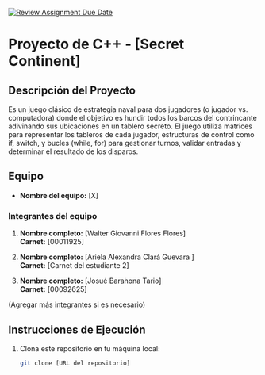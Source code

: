[![Review Assignment Due Date](https://classroom.github.com/assets/deadline-readme-button-22041afd0340ce965d47ae6ef1cefeee28c7c493a6346c4f15d667ab976d596c.svg)](https://classroom.github.com/a/mi1WNrHU)
# Proyecto de C++ - [Secret Continent]

## Descripción del Proyecto

Es un juego clásico de estrategia naval para dos jugadores (o jugador vs. computadora) donde el objetivo es hundir todos los barcos del contrincante adivinando sus ubicaciones en un tablero secreto. El juego utiliza matrices para representar los tableros de cada jugador, estructuras de control como if, switch, y bucles (while, for) para gestionar turnos, validar entradas y determinar el resultado de los disparos.

## Equipo

- **Nombre del equipo:** [X]

### Integrantes del equipo

1. **Nombre completo:** [Walter Giovanni Flores Flores]  
   **Carnet:** [00011925]

2. **Nombre completo:** [Ariela Alexandra Clará Guevara ]  
   **Carnet:** [Carnet del estudiante 2]

3. **Nombre completo:** [Josué Barahona Tario]  
   **Carnet:** [00092625]

(Agregar más integrantes si es necesario)

## Instrucciones de Ejecución

1. Clona este repositorio en tu máquina local:
   ```bash
   git clone [URL del repositorio]

